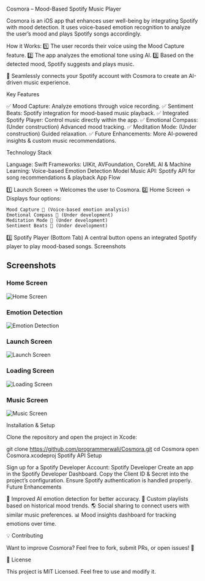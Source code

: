 Cosmora – Mood-Based Spotify Music Player

Cosmora is an iOS app that enhances user well-being by integrating Spotify with mood detection. It uses voice-based emotion recognition to analyze the user’s mood and plays Spotify songs accordingly.

 How it Works:
1️⃣ The user records their voice using the Mood Capture feature.
2️⃣ The app analyzes the emotional tone using AI.
3️⃣ Based on the detected mood, Spotify suggests and plays music.

🔗 Seamlessly connects your Spotify account with Cosmora to create an AI-driven music experience.

Key Features

✅  Mood Capture: Analyze emotions through voice recording.
✅  Sentiment Beats: Spotify integration for mood-based music playback.
✅  Integrated Spotify Player: Control music directly within the app.
✅  Emotional Compass: (Under construction) Advanced mood tracking.
✅  Meditation Mode: (Under construction) Guided relaxation.
✅  Future Enhancements: More AI-powered insights & custom music recommendations.

Technology Stack

Language: Swift
Frameworks: UIKit, AVFoundation, CoreML
AI & Machine Learning: Voice-based Emotion Detection Model
Music API: Spotify API for song recommendations & playback
App Flow

1️⃣ Launch Screen → Welcomes the user to Cosmora.
2️⃣ Home Screen → Displays four options:

    Mood Capture 🎤 (Voice-based emotion analysis)
    Emotional Compass 🧭 (Under development)
    Meditation Mode 🧘 (Under development)
    Sentiment Beats 🎵 (Under development)
    
3️⃣ Spotify Player (Bottom Tab) 
A central button opens an integrated Spotify player to play mood-based songs.
Screenshots

## Screenshots

### Home Screen
![Home Screen](homescreen.png)

### Emotion Detection
![Emotion Detection](emotiondetection.png)

### Launch Screen
![Launch Screen](launchscreen_2.png)

### Loading Screen
![Loading Screen](loadingscreen.png)

### Music Screen
![Music Screen](musicscreen.png)

Installation & Setup

Clone the repository and open the project in Xcode:

git clone https://github.com/programmerwali/Cosmora.git
cd Cosmora
open Cosmora.xcodeproj
Spotify API Setup

Sign up for a Spotify Developer Account: Spotify Developer
Create an app in the Spotify Developer Dashboard.
Copy the Client ID & Secret into the project’s configuration.
Ensure Spotify authentication is handled properly.
Future Enhancements

🚀 Improved AI emotion detection for better accuracy.
🎵 Custom playlists based on historical mood trends.
🌎 Social sharing to connect users with similar music preferences.
📊 Mood insights dashboard for tracking emotions over time.



💡 Contributing

Want to improve Cosmora? Feel free to fork, submit PRs, or open issues! 🚀

📄 License

This project is MIT Licensed. Feel free to use and modify it.
